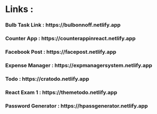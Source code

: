 <h1>Links :</h1>
<h3>Bulb Task Link : https://bulbonnoff.netlify.app</h3>
<h3>Counter App : https://counterappinreact.netlify.app</h3>
<h3>Facebook Post : https://facepost.netlify.app</h3>
<h3>Expense Manager : https://expmanagersystem.netlify.app</h3>
<h3>Todo : https://cratodo.netlify.app</h3>
<h3>React Exam 1 : https://themetodo.netlify.app</h3>
<h3>Password Generator : https://hpassgenerator.netlify.app</h3>
